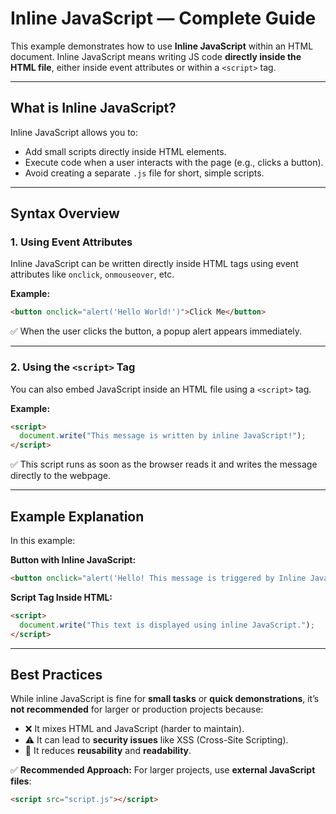 
# Inline JavaScript — Complete Guide

This example demonstrates how to use **Inline JavaScript** within an HTML document.
Inline JavaScript means writing JS code **directly inside the HTML file**, either inside event attributes or within a `<script>` tag.

---

## What is Inline JavaScript?

Inline JavaScript allows you to:

* Add small scripts directly inside HTML elements.
* Execute code when a user interacts with the page (e.g., clicks a button).
* Avoid creating a separate `.js` file for short, simple scripts.

---

## Syntax Overview

### 1. Using Event Attributes

Inline JavaScript can be written directly inside HTML tags using event attributes like `onclick`, `onmouseover`, etc.

**Example:**

```html
<button onclick="alert('Hello World!')">Click Me</button>
```

✅ When the user clicks the button, a popup alert appears immediately.

---

### 2. Using the `<script>` Tag

You can also embed JavaScript inside an HTML file using a `<script>` tag.

**Example:**

```html
<script>
  document.write("This message is written by inline JavaScript!");
</script>
```

✅ This script runs as soon as the browser reads it and writes the message directly to the webpage.

---

## Example Explanation

In this example:

**Button with Inline JavaScript:**

```html
<button onclick="alert('Hello! This message is triggered by Inline JavaScript');">Click Me</button>
```

**Script Tag Inside HTML:**

```html
<script>
  document.write("This text is displayed using inline JavaScript.");
</script>
```

---

## Best Practices

While inline JavaScript is fine for **small tasks** or **quick demonstrations**, it’s **not recommended** for larger or production projects because:

* ❌ It mixes HTML and JavaScript (harder to maintain).
* ⚠️ It can lead to **security issues** like XSS (Cross-Site Scripting).
* 🚫 It reduces **reusability** and **readability**.

✅ **Recommended Approach:**
For larger projects, use **external JavaScript files**:

```html
<script src="script.js"></script>
```
